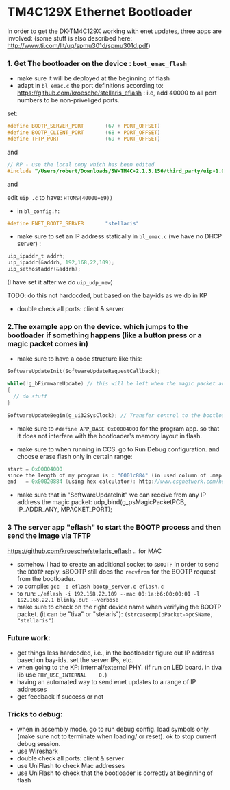 # TM4C129X Ethernet Bootloader

In order to get the DK-TM4C129X working with enet updates, three apps are involved:
(some stuff is also described here: http://www.ti.com/lit/ug/spmu301d/spmu301d.pdf)

### 1. Get The bootloader on the device : `boot_emac_flash`

- make sure it will be deployed at the beginning of flash
- adapt in `bl_emac.c` the port definitions according to: https://github.com/kroesche/stellaris_eflash : i.e, add 40000 to all port numbers to be non-priveliged ports.

set:
```c
#define BOOTP_SERVER_PORT       (67 + PORT_OFFSET)
#define BOOTP_CLIENT_PORT       (68 + PORT_OFFSET)
#define TFTP_PORT               (69 + PORT_OFFSET)
```
and
```c
// RP - use the local copy which has been edited
#include "/Users/robert/Downloads/SW-TM4C-2.1.3.156/third_party/uip-1.0/uip/uip_.c"
```
and

edit `uip_.c` to have: `HTONS(40000+69))`


- in `bl_config.h`:
```c
#define ENET_BOOTP_SERVER       "stellaris"
```

- make sure to set an IP address statically in `bl_emac.c` (we have no DHCP server) :
```c
uip_ipaddr_t addrh;
uip_ipaddr(&addrh, 192,168,22,109);
uip_sethostaddr(&addrh);
```
(I have set it after we do `uip_udp_new`)

TODO: do this not hardocded, but based on the bay-ids as we do in KP

- double check all ports: client & server


### 2.The example app on the device. which jumps to the bootloader if something happens (like a button press or a magic packet comes in)

- make sure to have a code structure like this:

```c
SoftwareUpdateInit(SoftwareUpdateRequestCallback);

while(!g_bFirmwareUpdate) // this will be left when the magic packet arrives.
{
  // do stuff
}

SoftwareUpdateBegin(g_ui32SysClock); // Transfer control to the bootloader.
```

- make sure to `#define APP_BASE 0x00004000` for the program app. so that it does not interfere with the bootloader's memory layout in flash.

- make sure to when running in CCS. go to Run Debug configuration. and choose erase flash only in certain range:

```c
start = 0x00004000
since the length of my program is : "0001c884" (in used column of .map file)
end   = 0x00020884 (using hex calculator): http://www.csgnetwork.com/hexaddsubcalc.html
```

- make sure that in "SoftwareUpdateInit" we can receive from any IP address the magic packet:  udp_bind(g_psMagicPacketPCB, IP_ADDR_ANY, MPACKET_PORT);


### 3 The server app "eflash" to start the BOOTP process and then send the image via TFTP
https://github.com/kroesche/stellaris_eflash .. for MAC

- somehow I had to create an additional socket to `sBOOTP` in order to send the `BOOTP` reply. sBOOTP still does the `recvfrom` for the BOOTP request from the bootloader.
- to compile: `gcc -o eflash bootp_server.c eflash.c`
- to run:     `./eflash -i 192.168.22.109 --mac 00:1a:b6:00:00:01 -l 192.168.22.1 blinky.out --verbose`
- make sure to check on the right device name when verifying the BOOTP packet. (it can be "tiva" or "stelaris"):  `(strcasecmp(pPacket->pcSName, "stellaris")`


### Future work:

- get things less hardcoded, i.e., in the bootloader figure out IP address based on bay-ids. set the server IPs, etc.
- when going to the KP: internal/external PHY.
(if run on LED board. in tiva lib use `PHY_USE_INTERNAL    0.`)
- having an automated way to send enet updates to a range of IP addresses
- get feedback if success or not

### Tricks to debug:

- when in assembly mode. go to run debug config. load symbols only. (make sure not to terminate when loading/ or reset). ok to stop current debug session.
- use Wireshark
- double check all ports: client & server
- use UniFlash to check Mac addresses
- use UniFlash to check that the bootloader is correctly at beginning of flash
